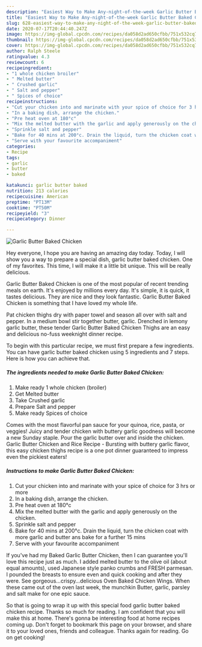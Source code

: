 ```yaml
---
description: "Easiest Way to Make Any-night-of-the-week Garlic Butter Baked Chicken"
title: "Easiest Way to Make Any-night-of-the-week Garlic Butter Baked Chicken"
slug: 628-easiest-way-to-make-any-night-of-the-week-garlic-butter-baked-chicken
date: 2020-07-17T20:44:40.247Z
image: https://img-global.cpcdn.com/recipes/da058d2ad650cfbb/751x532cq70/garlic-butter-baked-chicken-recipe-main-photo.jpg
thumbnail: https://img-global.cpcdn.com/recipes/da058d2ad650cfbb/751x532cq70/garlic-butter-baked-chicken-recipe-main-photo.jpg
cover: https://img-global.cpcdn.com/recipes/da058d2ad650cfbb/751x532cq70/garlic-butter-baked-chicken-recipe-main-photo.jpg
author: Ralph Steele
ratingvalue: 4.3
reviewcount: 6
recipeingredient:
- "1 whole chicken broiler"
- " Melted butter"
- " Crushed garlic"
- " Salt and pepper"
- " Spices of choice"
recipeinstructions:
- "Cut your chicken into and marinate with your spice of choice for 3 hrs or more"
- "In a baking dish, arrange the chicken."
- "Pre heat oven at 180°c"
- "Mix the melted butter with the garlic and apply generously on the chicken."
- "Sprinkle salt and pepper"
- "Bake for 40 mins at 200°c. Drain the liquid, turn the chicken coat with more garlic and butter ans bake for a further 15 mins"
- "Serve with your favourite accompaniment"
categories:
- Recipe
tags:
- garlic
- butter
- baked

katakunci: garlic butter baked 
nutrition: 213 calories
recipecuisine: American
preptime: "PT13M"
cooktime: "PT50M"
recipeyield: "3"
recipecategory: Dinner

---
```



![Garlic Butter Baked Chicken](https://img-global.cpcdn.com/recipes/da058d2ad650cfbb/751x532cq70/garlic-butter-baked-chicken-recipe-main-photo.jpg)

Hey everyone, I hope you are having an amazing day today. Today, I will show you a way to prepare a special dish, garlic butter baked chicken. One of my favorites. This time, I will make it a little bit unique. This will be really delicious.

Garlic Butter Baked Chicken is one of the most popular of recent trending meals on earth. It's enjoyed by millions every day. It's simple, it is quick, it tastes delicious. They are nice and they look fantastic. Garlic Butter Baked Chicken is something that I have loved my whole life.

Pat chicken thighs dry with paper towel and season all over with salt and pepper. In a medium bowl stir together butter, garlic. Drenched in lemony garlic butter, these tender Garlic Butter Baked Chicken Thighs are an easy and delicious no-fuss weeknight dinner recipe.


To begin with this particular recipe, we must first prepare a few ingredients. You can have garlic butter baked chicken using 5 ingredients and 7 steps. Here is how you can achieve that.

<!--inarticleads1-->

##### The ingredients needed to make Garlic Butter Baked Chicken:

1. Make ready 1 whole chicken (broiler)
1. Get  Melted butter
1. Take  Crushed garlic
1. Prepare  Salt and pepper
1. Make ready  Spices of choice


Comes with the most flavorful pan sauce for your quinoa, rice, pasta, or veggies! Juicy and tender chicken with buttery garlic goodness will become a new Sunday staple. Pour the garlic butter over and inside the chicken. Garlic Butter Chicken and Rice Recipe - Bursting with buttery garlic flavor, this easy chicken thighs recipe is a one pot dinner guaranteed to impress even the pickiest eaters! 

<!--inarticleads2-->

##### Instructions to make Garlic Butter Baked Chicken:

1. Cut your chicken into and marinate with your spice of choice for 3 hrs or more
1. In a baking dish, arrange the chicken.
1. Pre heat oven at 180°c
1. Mix the melted butter with the garlic and apply generously on the chicken.
1. Sprinkle salt and pepper
1. Bake for 40 mins at 200°c. Drain the liquid, turn the chicken coat with more garlic and butter ans bake for a further 15 mins
1. Serve with your favourite accompaniment


If you&#39;ve had my Baked Garlic Butter Chicken, then I can guarantee you&#39;ll love this recipe just as much. I added melted butter to the olive oil (about equal amounts), used Japanese style panko crumbs and FRESH parmesan. I pounded the breasts to ensure even and quick cooking and after they were. See gorgeous…crispy…delicious Oven Baked Chicken Wings. When these came out of the oven last week, the munchkin Butter, garlic, parsley and salt make for one epic sauce. 

So that is going to wrap it up with this special food garlic butter baked chicken recipe. Thanks so much for reading. I am confident that you will make this at home. There's gonna be interesting food at home recipes coming up. Don't forget to bookmark this page on your browser, and share it to your loved ones, friends and colleague. Thanks again for reading. Go on get cooking!

